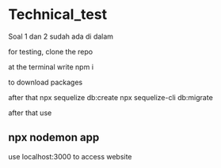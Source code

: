 # Technical_test
Soal 1 dan 2 sudah ada di dalam


for testing, clone the repo

at the terminal write npm i 

to download packages


after that npx sequelize db:create
npx sequelize-cli db:migrate


after that use 

## npx nodemon app 

use localhost:3000 to access website

